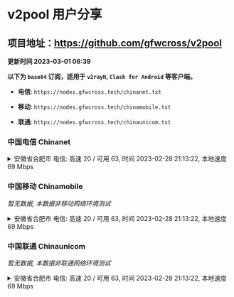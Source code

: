 # v2pool 用户分享
## 项目地址：<https://github.com/gfwcross/v2pool>
**更新时间 2023-03-01 06:39**


**以下为 `base64` 订阅，适用于 `v2rayN`, `Clash for Android` 等客户端。**

- **电信**: `https://nodes.gfwcross.tech/chinanet.txt`

- **移动**: `https://nodes.gfwcross.tech/chinamobile.txt`

- **联通**: `https://nodes.gfwcross.tech/chinaunicom.txt`


### 中国电信 Chinanet
<details><summary>安徽省合肥市 电信: 高速 20 / 可用 63, 时间 2023-02-28 21:13:22, 本地速度 69 Mbps</summary><p>可用节点订阅：https://transfer.sh/F3pv6N/running.txt<br>高速节点订阅：https://transfer.sh/JLbCUB/good.txt<br>低延迟节点订阅：https://transfer.sh/EecFVV/low_delay.txt</p></details>
<p></p>

### 中国移动 Chinamobile
<i>暂无数据, 本数据非移动网络环境测试</i>
<details><summary>安徽省合肥市 电信: 高速 20 / 可用 63, 时间 2023-02-28 21:13:22, 本地速度 69 Mbps</summary><p>可用节点订阅：https://transfer.sh/F3pv6N/running.txt<br>高速节点订阅：https://transfer.sh/JLbCUB/good.txt<br>低延迟节点订阅：https://transfer.sh/EecFVV/low_delay.txt</p></details>
<p></p>

### 中国联通 Chinaunicom
<i>暂无数据, 本数据非联通网络环境测试</i>
<details><summary>安徽省合肥市 电信: 高速 20 / 可用 63, 时间 2023-02-28 21:13:22, 本地速度 69 Mbps</summary><p>可用节点订阅：https://transfer.sh/F3pv6N/running.txt<br>高速节点订阅：https://transfer.sh/JLbCUB/good.txt<br>低延迟节点订阅：https://transfer.sh/EecFVV/low_delay.txt</p></details>
<p></p>